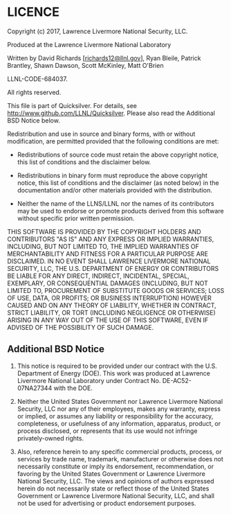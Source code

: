 LICENCE
=======

Copyright (c) 2017, Lawrence Livermore National Security, LLC.

Produced at the Lawrence Livermore National Laboratory

Written by David Richards [richards12@llnl.gov], Ryan Bleile, 
Patrick Brantley, Shawn Dawson, Scott McKinley, Matt O'Brien

LLNL-CODE-684037.

All rights reserved.

This file is part of Quicksilver. For details, see
   http://www.github.com/LLNL/Quicksilver.  Please also read 
the Additional BSD Notice below.

Redistribution and use in source and binary forms, with or
without modification, are permitted provided that the following
conditions are met:

* Redistributions of source code must retain the above copyright
  notice, this list of conditions and the disclaimer below.

* Redistributions in binary form must reproduce the above copyright
  notice, this list of conditions and the disclaimer (as noted below)
  in the documentation and/or other materials provided with the
  distribution.

* Neither the name of the LLNS/LLNL nor the names of its contributors
  may be used to endorse or promote products derived from this
  software without specific prior written permission.

THIS SOFTWARE IS PROVIDED BY THE COPYRIGHT HOLDERS AND
CONTRIBUTORS "AS IS" AND ANY EXPRESS OR IMPLIED WARRANTIES,
INCLUDING, BUT NOT LIMITED TO, THE IMPLIED WARRANTIES OF
MERCHANTABILITY AND FITNESS FOR A PARTICULAR PURPOSE ARE
DISCLAIMED. IN NO EVENT SHALL LAWRENCE LIVERMORE NATIONAL
SECURITY, LLC, THE U.S. DEPARTMENT OF ENERGY OR CONTRIBUTORS BE
LIABLE FOR ANY DIRECT, INDIRECT, INCIDENTAL, SPECIAL,
EXEMPLARY, OR CONSEQUENTIAL DAMAGES (INCLUDING, BUT NOT LIMITED
TO, PROCUREMENT OF SUBSTITUTE GOODS OR SERVICES; LOSS OF USE,
DATA, OR PROFITS; OR BUSINESS INTERRUPTION) HOWEVER CAUSED AND
ON ANY THEORY OF LIABILITY, WHETHER IN CONTRACT, STRICT
LIABILITY, OR TORT (INCLUDING NEGLIGENCE OR OTHERWISE) ARISING
IN ANY WAY OUT OF THE USE OF THIS SOFTWARE, EVEN IF ADVISED OF
THE POSSIBILITY OF SUCH DAMAGE.


Additional BSD Notice
---------------------

1. This notice is required to be provided under our contract with the
   U.S. Department of Energy (DOE). This work was produced at Lawrence
   Livermore National Laboratory under Contract No. DE-AC52-07NA27344
   with the DOE.

2. Neither the United States Government nor Lawrence Livermore
   National Security, LLC nor any of their employees, makes any
   warranty, express or implied, or assumes any liability or
   responsibility for the accuracy, completeness, or usefulness of any
   information, apparatus, product, or process disclosed, or
   represents that its use would not infringe privately-owned rights.

3. Also, reference herein to any specific commercial products,
   process, or services by trade name, trademark, manufacturer or
   otherwise does not necessarily constitute or imply its endorsement,
   recommendation, or favoring by the United States Government or
   Lawrence Livermore National Security, LLC. The views and opinions
   of authors expressed herein do not necessarily state or reflect
   those of the United States Government or Lawrence Livermore
   National Security, LLC, and shall not be used for advertising or
   product endorsement purposes.

